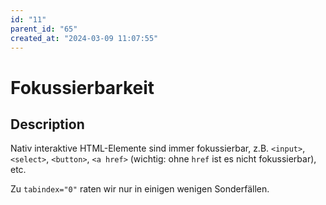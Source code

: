```yaml
---
id: "11"
parent_id: "65"
created_at: "2024-03-09 11:07:55"
---
```


# Fokussierbarkeit

## Description

Nativ interaktive HTML-Elemente sind immer fokussierbar, z.B. `<input>`, `<select>`, `<button>`, `<a href>` (wichtig: ohne `href` ist es nicht fokussierbar), etc.

Zu `tabindex="0"` raten wir nur in einigen wenigen Sonderfällen.